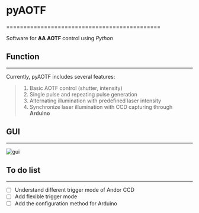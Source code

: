 # pyAOTF #
=============================================

Software for **AA AOTF** control using *Python* 

## Function ##
-----------------------------------------------
Currently, pyAOTF includes several features:
> 1. Basic AOTF control (shutter, intensity)
> 2. Single pulse and repeating pulse generation
> 3. Alternating illumination with predefined laser intensity
> 5. Synchronize laser illumination with CCD capturing through **Arduino**
> 

## GUI ##
-----------------------------------------------
![gui](https://dl.dropboxusercontent.com/u/22919889/github/pyAOTF_Snapshot.png)

## To do list ##
------------------------------------------------
- [ ] Understand different trigger mode of Andor CCD
- [ ] Add flexible trigger mode
- [ ] Add the configuration method for Arduino
